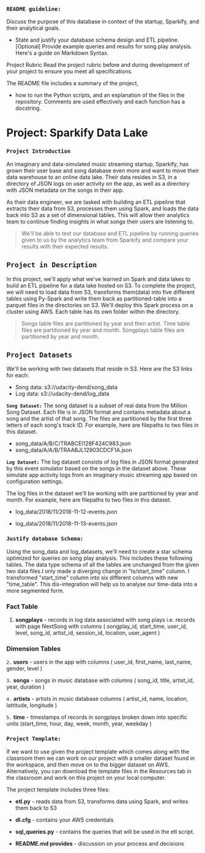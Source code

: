 
### `README guideline:`
Discuss the purpose of this database in context of the startup, Sparkify, and their analytical goals.
- State and justify your database schema design and ETL pipeline.
[Optional] Provide example queries and results for song play analysis.
Here's a guide on Markdown Syntax.

Project Rubric
Read the project rubric before and during development of your project to ensure you meet all specifications.

The README file includes a summary of the project, 
- how to run the Python scripts, and an explanation of the files in the repository. Comments are used effectively and each function has a docstring.

# Project: Sparkify Data Lake
### `Project Introduction`
An imaginary and data-simulated music streaming startup, Sparkify, has grown their user base and song database even more and want to move their data warehouse to an online data lake. Their data resides in S3, in a directory of JSON logs on user activity on the app, as well as a directory with JSON metadata on the songs in their app.

As their data engineer, we are tasked with building an ETL pipeline that extracts their data from S3, processes them using Spark, and loads the data back into S3 as a set of dimensional tables. This will allow their analytics team to continue finding insights in what songs their users are listening to.

> We'll be able to test our database and ETL pipeline by running queries given to us by the analytics team from Sparkify and compare your results with their expected results.

## `Project in Description`
In this project, we'll apply what we've learned on Spark and data lakes to build an ETL pipeline for a data lake hosted on S3. To complete the project, we will need to load data from S3, transforms them(data) into five different tables using Py-Spark and write them back as partitioned-table into a parquet files in the directories on S3. We'll deploy this Spark process on a cluster using AWS.  Each table has its own folder within the directory. 

> Songs table files are partitioned by year and then artist. Time table files are partitioned by year and month. Songplays table files are partitioned by year and month.


## `Project Datasets`
We'll be working with two datasets that reside in S3. Here are the S3 links for each:

+ Song data: s3://udacity-dend/song_data
+ Log data: s3://udacity-dend/log_data

**`Song Dataset:`** The song dataset is a subset of real data from the Million Song Dataset. Each file is in JSON format and contains metadata about a song and the artist of that song. The files are partitioned by the first three letters of each song's track ID. For example, here are filepaths to two files in this dataset.

+ song_data/A/B/C/TRABCEI128F424C983.json
+ song_data/A/A/B/TRAABJL12903CDCF1A.json

**`Log Dataset:`**
The log dataset consists of log files in JSON format generated by this event simulator based on the songs in the dataset above. These simulate app activity logs from an imaginary music streaming app based on configuration settings.

The log files in the dataset we'll be working with are partitioned by year and month. For example, here are filepaths to two files in this dataset.

+ log_data/2018/11/2018-11-12-events.json

+ log_data/2018/11/2018-11-13-events.json

### `Justify database Schema:`
Using the song_data and log_datasets, we'll need to create a star schema optimized for queries on song play analysis. This includes these following tables. The data type schema of all the tables are unchanged from the given two data files.I only made a diverging change in "ts/start_time" column. I transformed "start_time" column into six different columns with new "time_table". This dis-integration will help us to analyse our time-data into a more segmented form.

### Fact Table
1. **songplays** - records in log data associated with song plays i.e. records with page NextSong with columns ( songplay_id, start_time, user_id, level, song_id, artist_id, session_id, location, user_agent )

### Dimension Tables
`2.` **users** - users in the app with columns ( user_id, first_name, last_name, gender, level )

`3.` **songs** - songs in music database with columns ( song_id, title, artist_id, year, duration )

`4.` **artists** - artists in music database columns ( artist_id, name, location, lattitude, longitude )

`5.` **time** - timestamps of records in songplays broken down into specific units (start_time, hour, day, week, month, year, weekday )

### `Project Template:`
If we want to use given the project template which comes along with the classroom then we can work on our project with a smaller dataset found in the workspace, and then move on to the bigger dataset on AWS. Alternatively, you can download the template files in the Resources tab in the classroom and work on this project on your local computer.

The project template includes three files:

+ **etl.py** -  reads data from S3, transforms data using Spark, and writes them back to S3

+ **dl.cfg** -  contains your AWS credentials

+ **sql_queries.py** - contains the queries that will be used in the etl script.

+ **README.md provides** - discussion on your process and decisions


